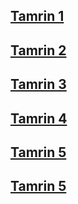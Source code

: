 ## [Tamrin 1](https://github.com/iiTsAmir/special-mabaahes/blob/main/HelloWorld.ipynb)<br />
## [Tamrin 2](https://github.com/iiTsAmir/special-mabaahes/blob/main/%D8%B1%D9%88%D8%B4%20%D8%B9%D9%84%D9%85%DB%8C.pdf)<br />
## [Tamrin 3](https://github.com/iiTsAmir/special-mabaahes/blob/main/%D9%85%D8%AB%D8%A7%D9%84%20%D8%B1%D9%88%D8%B4%20%D9%87%D8%A7%DB%8C%20%D8%AD%D9%84%20%D9%85%D8%B3%D8%A6%D9%84%D9%87.PDF)<br />
## [Tamrin 4](https://github.com/iiTsAmir/special-mabaahes/tree/main/Exercises%204)
## [Tamrin 5](https://github.com/iiTsAmir/special-mabaahes/blob/main/exercise%205.ipynb)
## [Tamrin 5](https://github.com/iiTsAmir/special-mabaahes/blob/main/exercise%206.ipynb)
